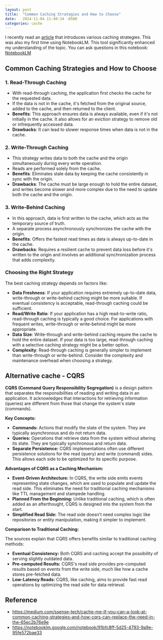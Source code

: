 ```yaml
---
layout: post
title:  "Common Caching Strategies and How to Choose"
date:   2024-11-04 11:40:34 -0500
categories: cache
---
```


I recently read an [article](https://medium.com/ssense-tech/cache-me-if-you-can-a-look-at-common-caching-strategies-and-how-cqrs-can-replace-the-need-in-the-65ec2b76e9e) that introduces various caching strategies. This was also my first time using NotebookLM. This tool significantly enhanced my understanding of the topic. You can ask questions in this notebook: [NotebookLM](https://notebooklm.google.com/notebook/91bfc8ff-5d25-4793-9a9e-95fe572bae33)


## Common Caching Strategies and How to Choose

### 1. **Read-Through Caching**

*   With read-through caching, the application first checks the cache for the requested data.
*   If the data is not in the cache, it's fetched from the original source, added to the cache, and then returned to the client.
*   **Benefits**: This approach ensures data is always available, even if it's not initially in the cache. It also allows for an eviction strategy to remove old or infrequently accessed data.
*   **Drawbacks**: It can lead to slower response times when data is not in the cache.

### 2. **Write-Through Caching**

*   This strategy writes data to both the cache and the origin simultaneously during every write operation.
*   Reads are performed solely from the cache.
*   **Benefits**:  Eliminates stale data by keeping the cache consistently in sync with the origin.
*   **Drawbacks**:  The cache must be large enough to hold the entire dataset, and writes become slower and more complex due to the need to update both the cache and the origin.

### 3. **Write-Behind Caching**

*   In this approach, data is first written to the cache, which acts as the temporary source of truth.
*   A separate process asynchronously synchronizes the cache with the origin.
*   **Benefits**: Offers the fastest read times as data is always up-to-date in the cache.
*   **Drawbacks**:  Requires a resilient cache to prevent data loss before it's written to the origin and involves an additional synchronization process that adds complexity. 

### Choosing the Right Strategy

The best caching strategy depends on factors like:

*   **Data Freshness**: If your application requires extremely up-to-date data, write-through or write-behind caching might be more suitable. If eventual consistency is acceptable, read-through caching could be sufficient.
*   **Read/Write Ratio**:  If your application has a high read-to-write ratio, read-through caching is typically a good choice. For applications with frequent writes, write-through or write-behind might be more appropriate.
*   **Data Size**:  Write-through and write-behind caching require the cache to hold the entire dataset. If your data is too large, read-through caching with a selective caching strategy might be a better option.
*   **Complexity**:  Read-through caching is generally simpler to implement than write-through or write-behind. Consider the complexity and maintenance overhead when choosing a strategy.

## Alternative cache - CQRS

**CQRS (Command Query Responsibility Segregation)** is a design pattern that separates the responsibilities of reading and writing data in an application. It acknowledges that interactions for retrieving information (queries) are different from those that change the system's state (commands). 

**Key Concepts:**

*   **Commands:**  Actions that modify the state of the system. They are typically asynchronous and do not return data. 
*   **Queries:**  Operations that retrieve data from the system without altering its state. They are typically synchronous and return data.
*   **Separate Persistence:** CQRS implementations often use different persistence solutions for the read (query) and write (command) sides. This allows each side to be optimized for its specific purpose.


**Advantages of CQRS as a Caching Mechanism:**

*   **Event-Driven Architecture:** In CQRS, the write side emits events representing state changes, which are used to populate and update the read side. This eliminates the need for traditional caching mechanisms like TTL management and stampede handling.
*   **Planned From the Beginning:**  Unlike traditional caching, which is often added as an afterthought, CQRS is designed into the system from the start.
*   **Simplified Read Side:** The read side doesn't need complex logic like repositories or entity manipulation, making it simpler to implement.

**Comparison to Traditional Caching:**

The sources explain that CQRS offers benefits similar to traditional caching methods: 

*   **Eventual Consistency:** Both CQRS and caching accept the possibility of serving slightly outdated data. 
*   **Pre-computed Results:** CQRS's read side provides pre-computed results based on events from the write side, much like how a cache stores pre-fetched data.
*   **Low-Latency Reads:** CQRS, like caching, aims to provide fast read operations by optimizing the read side for data retrieval. 


## Reference
* https://medium.com/ssense-tech/cache-me-if-you-can-a-look-at-common-caching-strategies-and-how-cqrs-can-replace-the-need-in-the-65ec2b76e9e
* https://notebooklm.google.com/notebook/91bfc8ff-5d25-4793-9a9e-95fe572bae33
